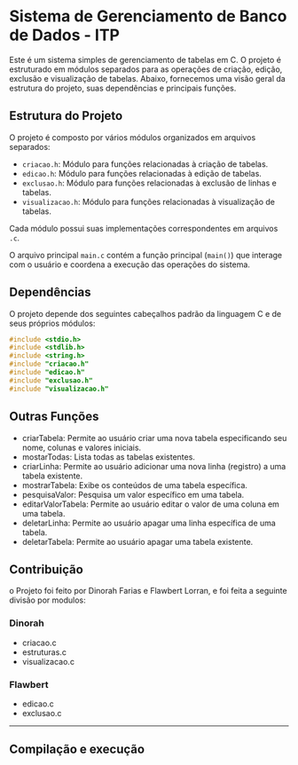 # Sistema de Gerenciamento de Banco de Dados - ITP
Este é um sistema simples de gerenciamento de tabelas em C. O projeto é estruturado em módulos separados para as operações de criação, edição, exclusão e visualização de tabelas. Abaixo, fornecemos uma visão geral da estrutura do projeto, suas dependências e principais funções.

## Estrutura do Projeto

O projeto é composto por vários módulos organizados em arquivos separados:

- `criacao.h`: Módulo para funções relacionadas à criação de tabelas.
- `edicao.h`: Módulo para funções relacionadas à edição de tabelas.
- `exclusao.h`: Módulo para funções relacionadas à exclusão de linhas e tabelas.
- `visualizacao.h`: Módulo para funções relacionadas à visualização de tabelas.

Cada módulo possui suas implementações correspondentes em arquivos `.c`.

O arquivo principal `main.c` contém a função principal (`main()`) que interage com o usuário e coordena a execução das operações do sistema.

## Dependências

O projeto depende dos seguintes cabeçalhos padrão da linguagem C e de seus próprios módulos:

```c
#include <stdio.h>
#include <stdlib.h>
#include <string.h>
#include "criacao.h"
#include "edicao.h"
#include "exclusao.h"
#include "visualizacao.h"
```

## Outras Funções
- criarTabela: Permite ao usuário criar uma nova tabela especificando seu nome, colunas e valores iniciais.
- mostarTodas: Lista todas as tabelas existentes.
- criarLinha: Permite ao usuário adicionar uma nova linha (registro) a uma tabela existente.
- mostrarTabela: Exibe os conteúdos de uma tabela específica.
- pesquisaValor: Pesquisa um valor específico em uma tabela.
- editarValorTabela: Permite ao usuário editar o valor de uma coluna em uma tabela.
- deletarLinha: Permite ao usuário apagar uma linha específica de uma tabela.
- deletarTabela: Permite ao usuário apagar uma tabela existente.

## Contribuição
o Projeto foi feito por Dinorah Farias e Flawbert Lorran, e foi feita a seguinte divisão por modulos:

### Dinorah
* criacao.c
* estruturas.c
* visualizacao.c

### Flawbert
* edicao.c
* exclusao.c


***


## Compilação e execução
